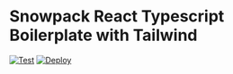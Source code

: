 # Snowpack React Typescript Boilerplate with Tailwind

[![Test](https://github.com/nexys-system/boilerplate_snowpack_tailwind/actions/workflows/test.yml/badge.svg)](https://github.com/nexys-system/boilerplate_snowpack_tailwind/actions/workflows/test.yml)
[![Deploy](https://github.com/nexys-system/boilerplate_snowpack_tailwind/actions/workflows/deploy.yml/badge.svg)](https://github.com/nexys-system/boilerplate_snowpack_tailwind/actions/workflows/deploy.yml)
